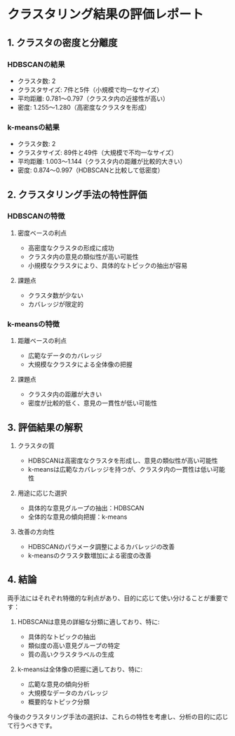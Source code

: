 # クラスタリング結果の評価レポート

## 1. クラスタの密度と分離度

### HDBSCANの結果
- クラスタ数: 2
- クラスタサイズ: 7件と5件（小規模で均一なサイズ）
- 平均距離: 0.781〜0.797（クラスタ内の近接性が高い）
- 密度: 1.255〜1.280（高密度なクラスタを形成）

### k-meansの結果
- クラスタ数: 2
- クラスタサイズ: 89件と49件（大規模で不均一なサイズ）
- 平均距離: 1.003〜1.144（クラスタ内の距離が比較的大きい）
- 密度: 0.874〜0.997（HDBSCANと比較して低密度）

## 2. クラスタリング手法の特性評価

### HDBSCANの特徴
1. 密度ベースの利点
   - 高密度なクラスタの形成に成功
   - クラスタ内の意見の類似性が高い可能性
   - 小規模なクラスタにより、具体的なトピックの抽出が容易

2. 課題点
   - クラスタ数が少ない
   - カバレッジが限定的

### k-meansの特徴
1. 距離ベースの利点
   - 広範なデータのカバレッジ
   - 大規模なクラスタによる全体像の把握

2. 課題点
   - クラスタ内の距離が大きい
   - 密度が比較的低く、意見の一貫性が低い可能性

## 3. 評価結果の解釈

1. クラスタの質
   - HDBSCANは高密度なクラスタを形成し、意見の類似性が高い可能性
   - k-meansは広範なカバレッジを持つが、クラスタ内の一貫性は低い可能性

2. 用途に応じた選択
   - 具体的な意見グループの抽出：HDBSCAN
   - 全体的な意見の傾向把握：k-means

3. 改善の方向性
   - HDBSCANのパラメータ調整によるカバレッジの改善
   - k-meansのクラスタ数増加による密度の改善

## 4. 結論
両手法にはそれぞれ特徴的な利点があり、目的に応じて使い分けることが重要です：

1. HDBSCANは意見の詳細な分類に適しており、特に:
   - 具体的なトピックの抽出
   - 類似度の高い意見グループの特定
   - 質の高いクラスタラベルの生成

2. k-meansは全体像の把握に適しており、特に:
   - 広範な意見の傾向分析
   - 大規模なデータのカバレッジ
   - 概要的なトピック分類

今後のクラスタリング手法の選択は、これらの特性を考慮し、分析の目的に応じて行うべきです。

